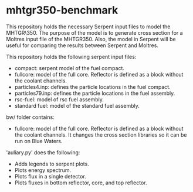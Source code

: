# mhtgr350-benchmark

This repository holds the necessary Serpent input files to model the MHTGR\350.
The purpose of the model is to generate cross section for a Moltres input file of the MHTGR350.
Also, the model in Serpent will be useful for comparing the results between Serpent and Moltres.

This repository holds the following serpent input files:

* compact: serpent model of the fuel compact.
* fullcore: model of the full core. Reflector is defined as a block without the coolant channels.
* particles4.inp: defines the particle locations in the fuel compact.
* particles79.inp: defines the particle locations in the fuel assembly.
* rsc-fuel: model of rsc fuel assembly.
* standard fuel: model of the standard fuel assembly.

bw/ folder contains:
* fullcore: model of the full core. Reflector is defined as a block without the coolant channels.
It changes the cross section libraries so it can be run on Blue Waters.

'auliary.py' does the following:
- Adds legends to serpent plots.
- Plots energy spectrum.
- Plots flux in a single detector.
- Plots fluxes in bottom reflector, core, and top reflector.
